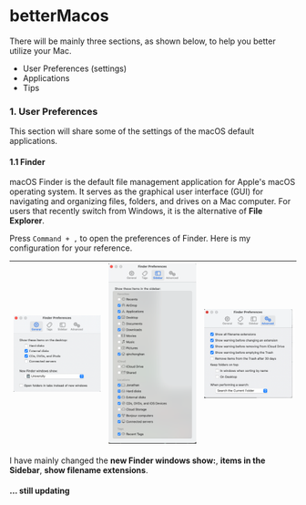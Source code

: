 # betterMacos
There will be mainly three sections, as shown below, to help you better utilize your Mac.

- User Preferences (settings)
- Applications
- Tips

### 1. User Preferences

This section will share some of the settings of the macOS default applications. 

#### 1.1 Finder

macOS Finder is the default file management application for Apple's macOS operating system. It serves as the graphical user interface (GUI) for navigating and organizing files, folders, and drives on a Mac computer. For users that recently switch from Windows, it is the alternative of **File Explorer**. 

Press ``Command + ,`` to open the preferences of Finder. Here is my configuration for your reference. 

| ![finder_general](./images/finder_general.png) | ![finder_sidebar](./images/finder_sidebar.png) | ![finder_advanced](./images/finder_advanced.png) |
| ---------------------------------------------- | ---------------------------------------------- | ------------------------------------------------ |



I have mainly changed the **new Finder windows show:**, **items in the Sidebar**, **show filename extensions**. 

#### ... still updating
